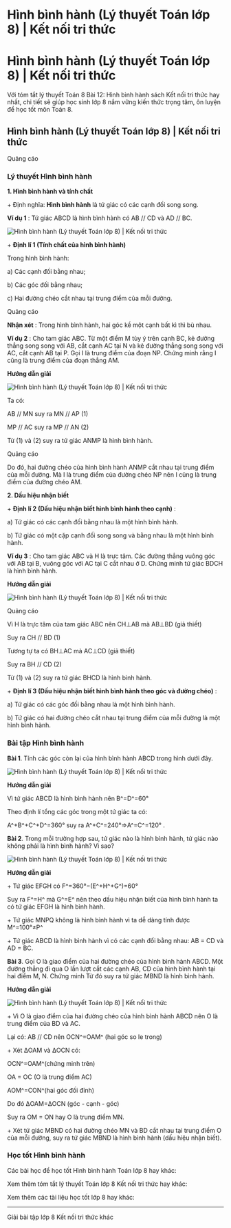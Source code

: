 # Hình bình hành (Lý thuyết Toán lớp 8) | Kết nối tri thức

# Hình bình hành (Lý thuyết Toán lớp 8) | Kết nối tri thức

Với tóm tắt lý thuyết Toán 8 Bài 12: Hình bình hành sách Kết nối tri thức hay nhất, chi tiết sẽ giúp học sinh lớp 8 nắm vững kiến thức trọng tâm, ôn luyện để học tốt môn Toán 8.

## Hình bình hành (Lý thuyết Toán lớp 8) | Kết nối tri thức

Quảng cáo

### **Lý thuyết Hình bình hành**

**1\. Hình bình hành và tính chất**

\+ Định nghĩa: **Hình bình hành** là tứ giác có các cạnh đối song song.

**Ví dụ 1** : Tứ giác ABCD là hình bình hành có AB // CD và AD // BC.

![Hình bình hành \(Lý thuyết Toán lớp 8\) | Kết nối tri thức](https://vietjack.com/toan-8-kn/images/ly-thuyet-bai-12-hinh-binh-hanh.PNG)

\+ **Định lí 1 (Tính chất của hình bình hành)**

Trong hình bình hành:

a) Các cạnh đối bằng nhau;

b) Các góc đối bằng nhau;

c) Hai đường chéo cắt nhau tại trung điểm của mỗi đường.

Quảng cáo

**Nhận xét** : Trong hình bình hành, hai góc kề một cạnh bất kì thì bù nhau.

**Ví dụ 2** : Cho tam giác ABC. Từ một điểm M tùy ý trên cạnh BC, kẻ đường thẳng song song với AB, cắt cạnh AC tại N và kẻ đường thẳng song song với AC, cắt cạnh AB tại P. Gọi I là trung điểm của đoạn NP. Chứng minh rằng I cũng là trung điểm của đoạn thẳng AM.

**Hướng dẫn giải**

![Hình bình hành \(Lý thuyết Toán lớp 8\) | Kết nối tri thức](https://vietjack.com/toan-8-kn/images/ly-thuyet-bai-12-hinh-binh-hanh-1.PNG)

Ta có:

AB // MN suy ra MN // AP (1)

MP // AC suy ra MP // AN (2)

Từ (1) và (2) suy ra tứ giác ANMP là hình bình hành.

Quảng cáo

Do đó, hai đường chéo của hình bình hành ANMP cắt nhau tại trung điểm của mỗi đường. Mà I là trung điểm của đường chéo NP nên I cũng là trung điểm của đường chéo AM.

**2\. Dấu hiệu nhận biết**

\+ **Định lí 2 (Dấu hiệu nhận biết hình bình hành theo cạnh)** : 

a) Tứ giác có các cạnh đối bằng nhau là một hình bình hành.

b) Tứ giác có một cặp cạnh đối song song và bằng nhau là một hình bình hành.

**Ví dụ 3** : Cho tam giác ABC và H là trực tâm. Các đường thẳng vuông góc với AB tại B, vuông góc với AC tại C cắt nhau ở D. Chứng minh tứ giác BDCH là hình bình hành.

**Hướng dẫn giải**

![Hình bình hành \(Lý thuyết Toán lớp 8\) | Kết nối tri thức](https://vietjack.com/toan-8-kn/images/ly-thuyet-bai-12-hinh-binh-hanh-2.PNG)

Quảng cáo

Vì H là trực tâm của tam giác ABC nên CH⊥AB mà AB⊥BD (giả thiết)

Suy ra CH // BD (1)

Tương tự ta có BH⊥AC mà AC⊥CD (giả thiết)

Suy ra BH // CD (2)

Từ (1) và (2) suy ra tứ giác BHCD là hình bình hành.

\+ **Định lí 3 (Dấu hiệu nhận biết hình bình hành theo góc và đường chéo)** : 

a) Tứ giác có các góc đối bằng nhau là một hình bình hành.

b) Tứ giác có hai đường chéo cắt nhau tại trung điểm của mỗi đường là một hình bình hành.

### **Bài tập Hình bình hành**

**Bài 1**. Tính các góc còn lại của hình bình hành ABCD trong hình dưới đây.

![Hình bình hành \(Lý thuyết Toán lớp 8\) | Kết nối tri thức](https://vietjack.com/toan-8-kn/images/ly-thuyet-bai-12-hinh-binh-hanh-3.PNG)

**Hướng dẫn giải**

Vì tứ giác ABCD là hình bình hành nên B^=D^=60°

Theo định lí tổng các góc trong một tứ giác ta có:

A^+B^+C^+D^=360° suy ra A^+C^=240°⇒A^=C^=120° .

**Bài 2**. Trong mỗi trường hợp sau, tứ giác nào là hình bình hành, tứ giác nào không phải là hình bình hành? Vì sao? 

![Hình bình hành \(Lý thuyết Toán lớp 8\) | Kết nối tri thức](https://vietjack.com/toan-8-kn/images/ly-thuyet-bai-12-hinh-binh-hanh-4.PNG)

**Hướng dẫn giải**

\+ Tứ giác EFGH có F^=360°−(E^+H^+G^)=60°

Suy ra F^=H^ mà G^=E^ nên theo dấu hiệu nhận biết của hình bình hành ta có tứ giác EFGH là hình bình hành.

\+ Tứ giác MNPQ không là hình bình hành vì ta dễ dàng tính được M^=100°≠P^

\+ Tứ giác ABCD là hình bình hành vì có các cạnh đối bằng nhau: AB = CD và AD = BC.

**Bài 3**. Gọi O là giao điểm của hai đường chéo của hình bình hành ABCD. Một đường thẳng đi qua O lần lượt cắt các cạnh AB, CD của hình bình hành tại hai điểm M, N. Chứng minh Từ đó suy ra tứ giác MBND là hình bình hành.

**Hướng dẫn giải**

![Hình bình hành \(Lý thuyết Toán lớp 8\) | Kết nối tri thức](https://vietjack.com/toan-8-kn/images/ly-thuyet-bai-12-hinh-binh-hanh-5.PNG)

\+ Vì O là giao điểm của hai đường chéo của hình bình hành ABCD nên O là trung điểm của BD và AC.

Lại có: AB // CD nên OCN^=OAM^ (hai góc so le trong)

\+ Xét ΔOAM và ΔOCN có:

OCN^=OAM^(chứng minh trên)

OA = OC (O là trung điểm AC)

AOM^=CON^(hai góc đối đỉnh)

Do đó ΔOAM=ΔOCN (góc - cạnh - góc)

Suy ra OM = ON hay O là trung điểm MN.

\+ Xét tứ giác MBND có hai đường chéo MN và BD cắt nhau tại trung điểm O của mỗi đường, suy ra tứ giác MBND là hình bình hành (dấu hiệu nhận biết).

### **Học tốt Hình bình hành**

Các bài học để học tốt Hình bình hành Toán lớp 8 hay khác:

Xem thêm tóm tắt lý thuyết Toán lớp 8 Kết nối tri thức hay khác:

Xem thêm các tài liệu học tốt lớp 8 hay khác:

* * *

Giải bài tập lớp 8 Kết nối tri thức khác
